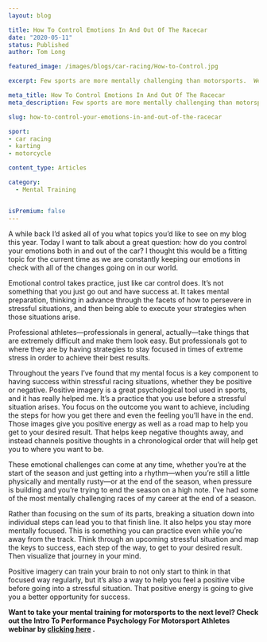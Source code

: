 ```yaml
---
layout: blog

title: How To Control Emotions In And Out Of The Racecar
date: "2020-05-11"
status: Published
author: Tom Long

featured_image: /images/blogs/car-racing/How-to-Control.jpg

excerpt: Few sports are more mentally challenging than motorsports.  We need to be in the moment and on the task at hand, but emotions can take our focus off what we need to be focused on.  Blayze pro racing coach breaks down how to control your emotion inside and outside of the race car here.

meta_title: How To Control Emotions In And Out Of The Racecar
meta_description: Few sports are more mentally challenging than motorsports.  We need to be in the moment and on the task at hand, but emotions can take our focus off what we need to be focused on.  Blayze pro racing coach breaks down how to control your emotion inside and outside of the race car here.

slug: how-to-control-your-emotions-in-and-out-of-the-racecar

sport:
- car racing
- karting
- motorcycle

content_type: Articles

category:
  - Mental Training


isPremium: false
---
```




A while back I’d asked all of you what topics you’d like to see on my blog this year. Today I want to talk about a great question: how do you control your emotions both in and out of the car? I thought this would be a fitting topic for the current time as we are constantly keeping our emotions in check with all of the changes going on in our world. 

 

Emotional control takes practice, just like car control does. It’s not something that you just go out and have success at. It takes mental preparation, thinking in advance through the facets of how to persevere in stressful situations, and then being able to execute your strategies when those situations arise. 

 

Professional athletes—professionals in general, actually—take things that are extremely difficult and make them look easy. But professionals got to where they are by having strategies to stay focused in times of extreme stress in order to achieve their best results. 

 

Throughout the years I’ve found that my mental focus is a key component to having success within stressful racing situations, whether they be positive or negative. Positive imagery is a great psychological tool used in sports, and it has really helped me. It’s a practice that you use before a stressful situation arises. You focus on the outcome you want to achieve, including the steps for how you get there and even the feeling you’ll have in the end. Those images give you positive energy as well as a road map to help you get to your desired result. That helps keep negative thoughts away, and instead channels positive thoughts in a chronological order that will help get you to where you want to be. 

 

These emotional challenges can come at any time, whether you’re at the start of the season and just getting into a rhythm—when you’re still a little physically and mentally rusty—or at the end of the season, when pressure is building and you’re trying to end the season on a high note. I’ve had some of the most mentally challenging races of my career at the end of a season. 

 

Rather than focusing on the sum of its parts, breaking a situation down into individual steps can lead you to that finish line. It also helps you stay more mentally focused. This is something you can practice even while you’re away from the track. Think through an upcoming stressful situation and map the keys to success, each step of the way, to get to your desired result. Then visualize that journey in your mind. 

 

Positive imagery can train your brain to not only start to think in that focused way regularly, but it’s also a way to help you feel a positive vibe before going into a stressful situation. That positive energy is going to give you a better opportunity for success.  



**Want to take your mental training for motorsports to the next level?  Check out the Intro To Performance Psychology For Motorsport Athletes webinar by [clicking here](/blog/karting/how-to-train-your-mind-for-motorsports/) .**